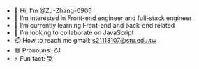 - 👋 Hi, I’m @ZJ-Zhang-0906
- 👀 I’m interested in Front-end engineer and full-stack engineer
- 🌱 I’m currently learning Front-end and back-end related
- 💞️ I’m looking to collaborate on JavaScript 
- 📫 How to reach me gmail: s21113107@stu.edu.tw
- 😄 Pronouns: ZJ
- ⚡ Fun fact: 哭

<!---
ZJ-Zhang-0906/ZJ-Zhang-0906 is a ✨ special ✨ repository because its `README.md` (this file) appears on your GitHub profile.
You can click the Preview link to take a look at your changes.
--->
